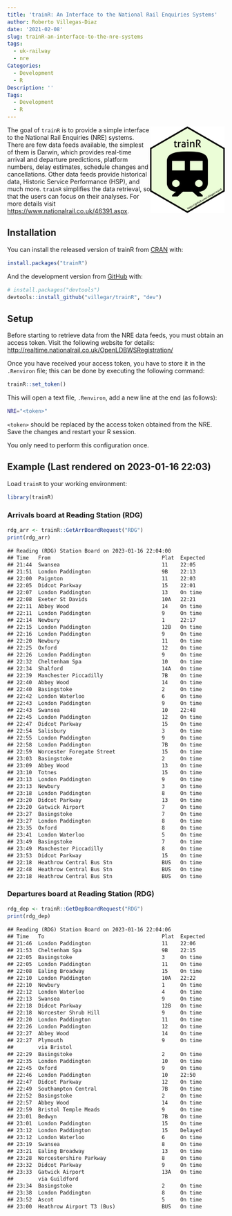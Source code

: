 ```yaml
---
title: 'trainR: An Interface to the National Rail Enquiries Systems'
author: Roberto Villegas-Diaz
date: '2021-02-08'
slug: trainR-an-interface-to-the-nre-systems
tags:
  - uk-railway
  - nre
Categories:
  - Development
  - R
Description: ''
Tags:
  - Development
  - R
---
```


<img src="https://raw.githubusercontent.com/villegar/trainR/main/inst/images/logo.png" alt="logo" align="right" height=200px/>

The goal of `trainR` is to provide a simple interface to the 
National Rail Enquiries (NRE) systems. There are few data feeds 
available, the simplest of them is Darwin, which provides real-time 
arrival and departure predictions, platform numbers, delay estimates, 
schedule changes and cancellations. Other data feeds provide historical 
data, Historic Service Performance (HSP), and much more. `trainR` 
simplifies the data retrieval, so that the users can focus on their 
analyses. For more details visit 
https://www.nationalrail.co.uk/46391.aspx.

## Installation

You can install the released version of trainR from [CRAN](https://CRAN.R-project.org) with:

``` r
install.packages("trainR")
```

And the development version from [GitHub](https://github.com/) with:

``` r
# install.packages("devtools")
devtools::install_github("villegar/trainR", "dev")
```

## Setup
Before starting to retrieve data from the NRE data feeds, you must obtain an access token. 
Visit the following website for details: http://realtime.nationalrail.co.uk/OpenLDBWSRegistration/

Once you have received your access token, you have to store it in the `.Renviron` file; this can be 
done by executing the following command:


```r
trainR::set_token()
```

This will open a text file, `.Renviron`, add a new line at the end (as follows):

```bash
NRE="<token>"
```

`<token>` should be replaced by the access token obtained from the NRE. Save the changes and restart 
your R session.

You only need to perform this configuration once.

## Example (Last rendered on 2023-01-16 22:03)

Load `trainR` to your working environment:

```r
library(trainR)
```

### Arrivals board at Reading Station (RDG)


```r
rdg_arr <- trainR::GetArrBoardRequest("RDG")
print(rdg_arr)
```

```
## Reading (RDG) Station Board on 2023-01-16 22:04:00
## Time   From                                    Plat  Expected
## 21:44  Swansea                                 11    22:05
## 21:51  London Paddington                       9B    22:13
## 22:00  Paignton                                11    22:03
## 22:05  Didcot Parkway                          15    22:01
## 22:07  London Paddington                       13    On time
## 22:08  Exeter St Davids                        10A   22:21
## 22:11  Abbey Wood                              14    On time
## 22:11  London Paddington                       9     On time
## 22:14  Newbury                                 1     22:17
## 22:15  London Paddington                       12B   On time
## 22:16  London Paddington                       9     On time
## 22:20  Newbury                                 11    On time
## 22:25  Oxford                                  12    On time
## 22:26  London Paddington                       9     On time
## 22:32  Cheltenham Spa                          10    On time
## 22:34  Shalford                                14A   On time
## 22:39  Manchester Piccadilly                   7B    On time
## 22:40  Abbey Wood                              14    On time
## 22:40  Basingstoke                             2     On time
## 22:42  London Waterloo                         6     On time
## 22:43  London Paddington                       9     On time
## 22:43  Swansea                                 10    22:48
## 22:45  London Paddington                       12    On time
## 22:47  Didcot Parkway                          15    On time
## 22:54  Salisbury                               3     On time
## 22:55  London Paddington                       9     On time
## 22:58  London Paddington                       7B    On time
## 22:59  Worcester Foregate Street               15    On time
## 23:03  Basingstoke                             2     On time
## 23:09  Abbey Wood                              13    On time
## 23:10  Totnes                                  15    On time
## 23:13  London Paddington                       9     On time
## 23:13  Newbury                                 3     On time
## 23:18  London Paddington                       8     On time
## 23:20  Didcot Parkway                          13    On time
## 23:20  Gatwick Airport                         7     On time
## 23:27  Basingstoke                             7     On time
## 23:27  London Paddington                       8     On time
## 23:35  Oxford                                  8     On time
## 23:41  London Waterloo                         5     On time
## 23:49  Basingstoke                             7     On time
## 23:49  Manchester Piccadilly                   8     On time
## 23:53  Didcot Parkway                          15    On time
## 22:18  Heathrow Central Bus Stn                BUS   On time
## 22:48  Heathrow Central Bus Stn                BUS   On time
## 23:18  Heathrow Central Bus Stn                BUS   On time
```

### Departures board at Reading Station (RDG)


```r
rdg_dep <- trainR::GetDepBoardRequest("RDG")
print(rdg_dep)
```

```
## Reading (RDG) Station Board on 2023-01-16 22:04:06
## Time   To                                      Plat  Expected
## 21:46  London Paddington                       11    22:06
## 21:53  Cheltenham Spa                          9B    22:15
## 22:05  Basingstoke                             3     On time
## 22:05  London Paddington                       11    On time
## 22:08  Ealing Broadway                         15    On time
## 22:10  London Paddington                       10A   22:22
## 22:10  Newbury                                 1     On time
## 22:12  London Waterloo                         4     On time
## 22:13  Swansea                                 9     On time
## 22:18  Didcot Parkway                          12B   On time
## 22:18  Worcester Shrub Hill                    9     On time
## 22:20  London Paddington                       11    On time
## 22:26  London Paddington                       12    On time
## 22:27  Abbey Wood                              14    On time
## 22:27  Plymouth                                9     On time
##        via Bristol                             
## 22:29  Basingstoke                             2     On time
## 22:35  London Paddington                       10    On time
## 22:45  Oxford                                  9     On time
## 22:46  London Paddington                       10    22:50
## 22:47  Didcot Parkway                          12    On time
## 22:49  Southampton Central                     7B    On time
## 22:52  Basingstoke                             2     On time
## 22:57  Abbey Wood                              14    On time
## 22:59  Bristol Temple Meads                    9     On time
## 23:01  Bedwyn                                  7B    On time
## 23:01  London Paddington                       15    On time
## 23:12  London Paddington                       15    Delayed
## 23:12  London Waterloo                         6     On time
## 23:19  Swansea                                 8     On time
## 23:21  Ealing Broadway                         13    On time
## 23:28  Worcestershire Parkway                  8     On time
## 23:32  Didcot Parkway                          9     On time
## 23:33  Gatwick Airport                         13A   On time
##        via Guildford                           
## 23:34  Basingstoke                             2     On time
## 23:38  London Paddington                       8     On time
## 23:52  Ascot                                   5     On time
## 23:00  Heathrow Airport T3 (Bus)               BUS   On time
```
